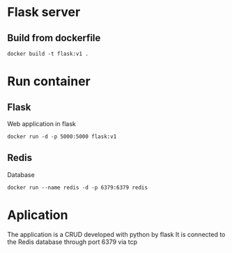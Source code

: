 # Flask server
## Build from dockerfile 
```
docker build -t flask:v1 .
```
# Run container

## Flask
Web application in flask 

```
docker run -d -p 5000:5000 flask:v1
```

## Redis

Database 

```
docker run --name redis -d -p 6379:6379 redis
```


# Aplication

The application is a CRUD developed with python by flask 
It is connected to the Redis database through port 6379 via tcp 
